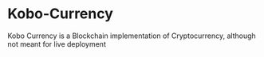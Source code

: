 # Kobo-Currency
Kobo Currency is a Blockchain implementation of Cryptocurrency, although not meant for live deployment
